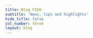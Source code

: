 ```yaml
---
title: Blog FISH
subtitle: 'News, tips and highlights'
hide_title: false
col_number: three
layout: blog
---
```

